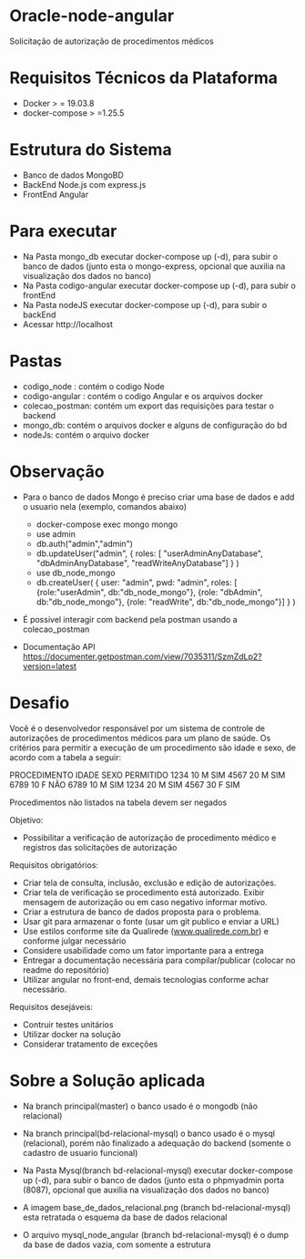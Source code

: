 
# Oracle-node-angular 
Solicitação de autorização de procedimentos médicos

# Requisitos Técnicos da Plataforma

* Docker > = 19.03.8
* docker-compose > =1.25.5

# Estrutura do Sistema

* Banco de dados MongoBD 
* BackEnd Node.js com express.js
* FrontEnd Angular

# Para executar 

* Na Pasta mongo_db executar docker-compose up (-d), para subir o banco de dados (junto esta o mongo-express, opcional que  auxilia na visualização dos dados no banco)
* Na Pasta codigo-angular executar docker-compose up (-d), para subir o frontEnd
* Na Pasta nodeJS executar docker-compose up (-d), para subir o backEnd
* Acessar http://localhost

# Pastas 

* codigo_node : contém o codigo Node
* codigo-angular : contém o codigo Angular e os arquivos docker
* colecao_postman: contém um export das requisições para testar o backend
* mongo_db: contém o arquivos docker e alguns de configuração do bd
* nodeJs: contém o arquivo docker

# Observação 

* Para  o banco de dados Mongo é preciso criar uma base de dados e add o usuario nela (exemplo, comandos abaixo) 
    * docker-compose exec mongo mongo
    * use admin
    * db.auth("admin","admin")
    * db.updateUser("admin",
        {
        roles: [ "userAdminAnyDatabase",
                "dbAdminAnyDatabase",
                "readWriteAnyDatabase"]
        }
        )
    * use db_node_mongo
    * db.createUser(
        {
        user: "admin",
        pwd: "admin",
        roles: [ {role:"userAdmin", db:"db_node_mongo"},
                {role: "dbAdmin", db:"db_node_mongo"},
                {role: "readWrite", db:"db_node_mongo"}]
        }
        )

* É possivel interagir com backend pela postman usando a colecao_postman
* Documentação API https://documenter.getpostman.com/view/7035311/SzmZdLp2?version=latest

# Desafio

Você é o desenvolvedor responsável por um sistema de controle de autorizações de procedimentos médicos para um plano de saúde.
Os critérios para permitir a execução de um procedimento são idade e sexo, de acordo com a tabela a seguir:

PROCEDIMENTO	IDADE	SEXO	PERMITIDO
1234			10		M		SIM
4567			20		M		SIM
6789			10		F		NÃO
6789			10		M		SIM
1234			20		M		SIM
4567			30		F		SIM

Procedimentos não listados na tabela devem ser negados

Objetivo: 
- Possibilitar a verificação de autorização de procedimento médico e registros das solicitações de autorização


Requisitos obrigatórios:
- Criar tela de consulta, inclusão, exclusão e edição de autorizações.
- Criar tela de verificação se procedimento está autorizado. Exibir mensagem de autorização ou em caso negativo informar motivo.
- Criar a estrutura de banco de dados proposta para o problema.
- Usar git para armazenar o fonte (usar um git publico e enviar a URL)
- Use estilos conforme site da Qualirede (www.qualirede.com.br) e conforme julgar necessário
- Considere usabilidade como um fator importante para a entrega
- Entregar a documentação necessária para compilar/publicar (colocar no readme do repositório)
- Utilizar angular no front-end, demais tecnologias conforme achar necessário.

Requisitos desejáveis:
- Contruir testes unitários
- Utilizar docker na solução
- Considerar tratamento de exceções

# Sobre a Solução aplicada

* Na branch principal(master) o banco usado é o mongodb (não relacional)

* Na branch principal(bd-relacional-mysql) o banco usado é o mysql (relacional), porém não finalizado a adequação do backend (somente o cadastro de usuario funcional)

* Na Pasta Mysql(branch bd-relacional-mysql) executar docker-compose up (-d), para subir o banco de dados (junto esta o phpmyadmin porta (8087), opcional que  auxilia na visualização dos dados no banco)

* A imagem base_de_dados_relacional.png (branch bd-relacional-mysql) esta retratada o esquema da base de dados relacional

* O arquivo mysql_node_angular (branch bd-relacional-mysql) é o dump da base de dados vazia, com somente a estrutura


